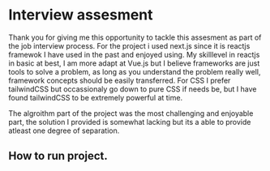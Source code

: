 # Interview assesment

Thank you for giving me this opportunity to tackle this assesment as part of the job interview process. For the project i used next.js since it is reactjs framewok I have used in the past and enjoyed using. My skilllevel in reactjs in basic at best, I am more adapt at Vue.js but I believe frameworks are just tools to solve a problem, as long as you understand the problem really well, framework concepts should be easily transferred. For CSS I prefer tailwindCSS but occassionaly go down to pure CSS if needs be, but I have found tailwindCSS to be extremely powerful at time. 

The algroithm part of the project was the most challenging and enjoyable part, the solution I provided is somewhat lacking but its a able to provide atleast one degree of separation.

## How to run project.
